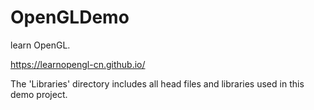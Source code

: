 # OpenGLDemo

learn OpenGL.  

https://learnopengl-cn.github.io/

The 'Libraries' directory includes all head files and libraries used in this demo project.
